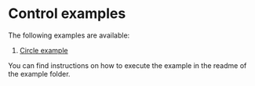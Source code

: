 # Control examples

The following examples are available:
1. [Circle example](circle_example/README.md)

You can find instructions on how to execute the example in the readme of the example folder.
